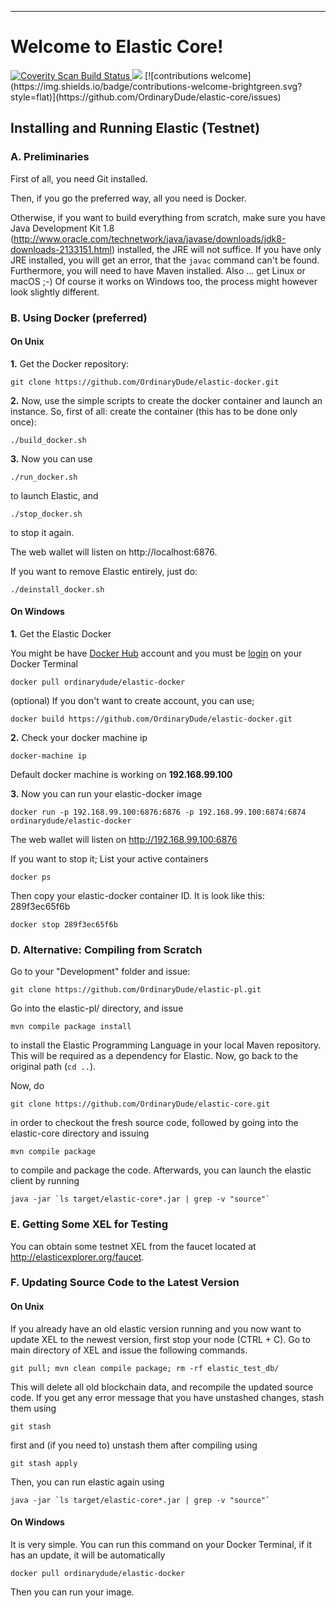 ----
# Welcome to Elastic Core! #

<a href="https://scan.coverity.com/projects/ordinarydude-elastic-core">
  <img alt="Coverity Scan Build Status"
       src="https://scan.coverity.com/projects/10946/badge.svg"/>
</a> <img src="https://travis-ci.org/OrdinaryDude/elastic-core.svg?branch=master"></img> [![contributions welcome](https://img.shields.io/badge/contributions-welcome-brightgreen.svg?style=flat)](https://github.com/OrdinaryDude/elastic-core/issues)

## Installing and Running Elastic (Testnet) ##

### A. Preliminaries ###

First of all, you need Git installed.

Then, if you go the preferred way, all you need is Docker.

Otherwise, if you want to build everything from scratch, make sure you have Java Development Kit 1.8 (http://www.oracle.com/technetwork/java/javase/downloads/jdk8-downloads-2133151.html) installed, the JRE will not suffice. If you have only JRE installed, you will get an error, that the `javac` command can't be found. Furthermore, you will need to have Maven installed. Also ... get Linux or macOS ;-) Of course it works on Windows too, the process might however look slightly different.


### B. Using Docker (preferred) ###

#### On Unix ####

**1.** Get the Docker repository:

`git clone https://github.com/OrdinaryDude/elastic-docker.git`

**2.** Now, use the simple scripts to create the docker container and launch an instance.
So, first of all: create the container (this has to be done only once):

`./build_docker.sh`

**3.** Now you can use

`./run_docker.sh`

to launch Elastic, and

`./stop_docker.sh`

to stop it again.

The web wallet will listen on http://localhost:6876.

If you want to remove Elastic entirely, just do:

`./deinstall_docker.sh`

#### On Windows ####

**1.** Get the Elastic Docker 

You might be have [Docker Hub](https://hub.docker.com "Docker Hub")  account and you must be [login](https://docs.docker.com/engine/reference/commandline/login/ "Login to your account") on your Docker Terminal

`docker pull ordinarydude/elastic-docker`

(optional) If you don't want to create account, you can use;

`docker build https://github.com/OrdinaryDude/elastic-docker.git`

**2.** Check your docker machine ip

`docker-machine ip`
 
Default docker machine is working on **192.168.99.100**

**3.** Now you can run your elastic-docker image 

`docker run -p 192.168.99.100:6876:6876 -p 192.168.99.100:6874:6874 ordinarydude/elastic-docker`

The web wallet will listen on http://192.168.99.100:6876

If you want to stop it; List your active containers

`docker ps`

Then copy your elastic-docker container ID. It is look like this: 289f3ec65f6b 

`docker stop 289f3ec65f6b`


### D. Alternative: Compiling from Scratch ###

Go to your "Development" folder and issue:

`git clone https://github.com/OrdinaryDude/elastic-pl.git`

Go into the elastic-pl/ directory, and issue

`mvn compile package install`

to install the Elastic Programming Language in your local Maven repository. This will be required as a dependency for Elastic. Now, go back to the original path (`cd ..`).

Now, do

`git clone https://github.com/OrdinaryDude/elastic-core.git`

in order to checkout the fresh source code, followed by going into the elastic-core directory and issuing

`mvn compile package`

to compile and package the code. Afterwards, you can launch the elastic client by running

``java -jar `ls target/elastic-core*.jar | grep -v "source"` ``

### E. Getting Some XEL for Testing ###

You can obtain some testnet XEL from the faucet located at http://elasticexplorer.org/faucet.

### F. Updating Source Code to the Latest Version ###


#### On Unix ####

If you already have an old elastic version running and you now want to update XEL to the newest version, first stop your node (CTRL + C).
Go to main directory of XEL and issue the following commands.

`git pull;
mvn clean compile package;
rm -rf elastic_test_db/`

This will delete all old blockchain data, and recompile the updated source code. If you get any error message that you have unstashed changes, stash them using

`git stash`

first and (if you need to) unstash them after compiling using

`git stash apply`

Then, you can run elastic again using

``java -jar `ls target/elastic-core*.jar | grep -v "source"` ``


#### On Windows ####

It is very simple. You can run this command on your Docker Terminal, if it has an update, it will be automatically

`docker pull ordinarydude/elastic-docker`

Then you can run your image.
